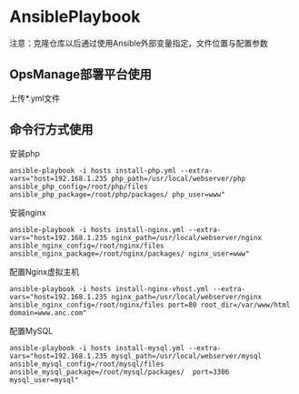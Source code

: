 # AnsiblePlaybook
注意：克隆仓库以后通过使用Ansible外部变量指定，文件位置与配置参数
## OpsManage部署平台使用
上传*.yml文件

## 命令行方式使用
安装php
```
ansible-playbook -i hosts install-php.yml --extra-vars="host=192.168.1.235 php_path=/usr/local/webserver/php ansible_php_config=/root/php/files ansible_php_package=/root/php/packages/ php_user=www"
```
安装nginx
```
ansible-playbook -i hosts install-nginx.yml --extra-vars="host=192.168.1.235 nginx_path=/usr/local/webserver/nginx ansible_nginx_config=/root/nginx/files ansible_nginx_package=/root/nginx/packages/ nginx_user=www"
```
配置Nginx虚拟主机
```
ansible-playbook -i hosts install-nginx-vhost.yml --extra-vars="host=192.168.1.235 nginx_path=/usr/local/webserver/nginx ansible_nginx_config=/root/nginx/files port=80 root_dir=/var/www/html domain=www.anc.com"
```
配置MySQL
```
ansible-playbook -i hosts install-mysql.yml --extra-vars="host=192.168.1.235 mysql_path=/usr/local/webserver/mysql ansible_mysql_config=/root/mysql/files ansible_mysql_package=/root/mysql/packages/  port=3306 mysql_user=mysql"
```
